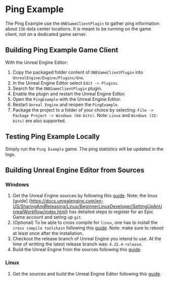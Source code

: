 # Ping Example

The Ping Example use the `ONEGameClientPlugin` to gather ping information about `I3D` data center locations. It is meant to be running on the game client, not on a dedicated game server. 

## Building Ping Example Game Client

With the Unreal Engine Editor:
1. Copy the packaged folder content of `ONEGameClientPlugin` into `UnrealEngine/Engine/Plugins/One`.
2. In the Unreal Engine Editor select `Edit -> Plugins`.
3. Search for the `ONEGameClientPlugin` plugin.
4. Enable the plugin and restart the Unreal Engine Editor.
5. Open the `PingExample` with the Unreal Engine Editor.
6. Restart `Unreal Engine` and reopen the `PingExample`.
7. Package the project to a folder of your choice by selecting: `File -> Package Project -> Windows (64-bits)`. Note: `Linux` and `Windows (32-bits)` are also supported.

## Testing Ping Example Locally

Simply run the `Ping Example` game. The ping statistics will be updated in the logs.

## Building Unreal Engine Editor from Sources

### Windows

1. Get the Unreal Engine sources by following this [guide](https://docs.unrealengine.com/en-US/ProgrammingAndScripting/ProgrammingWithCPP/DownloadingSourceCode/index.html). Note: the linux [guide] (https://docs.unrealengine.com/en-US/SharingAndReleasing/Linux/BeginnerLinuxDeveloper/SettingUpAnUnrealWorkflow/index.html) has detailed steps to register for an Epic Game account and seting up `git`.
2. (Optional) To be able to cross compile for `linux`, one has to install the `cross compile toolchain` following this [guide](https://docs.unrealengine.com/en-US/SharingAndReleasing/Linux/GettingStarted/index.html). Note: make sure to reboot at least once after the installation.
3. Checkout the release branch of Unreal Engine you intend to use. At the time of writting the latest release branch was: `4.25.4-release`.
4. Build the Unreal Engine from the sources following this [guide](https://docs.unrealengine.com/en-US/ProductionPipelines/DevelopmentSetup/BuildingUnrealEngine/index.html).

### Linux

1. Get the sources and build the Unreal Engine Editor following this [guide](https://docs.unrealengine.com/en-US/SharingAndReleasing/Linux/BeginnerLinuxDeveloper/SettingUpAnUnrealWorkflow/index.html).
